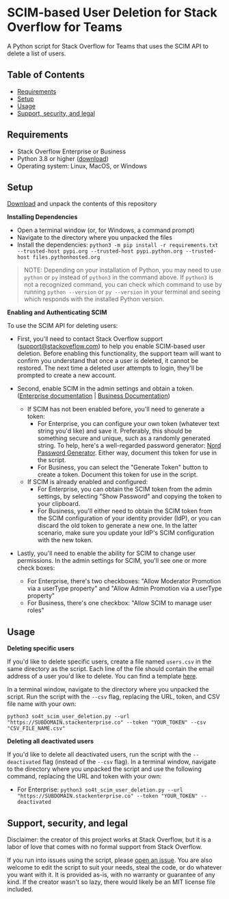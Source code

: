 # SCIM-based User Deletion for Stack Overflow for Teams
A Python script for Stack Overflow for Teams that uses the SCIM API to delete a list of users.

## Table of Contents
* [Requirements](https://github.com/jklick-so/so4t_scim_user_deletion?tab=readme-ov-file#requirements)
* [Setup](https://github.com/jklick-so/so4t_scim_user_deletion?tab=readme-ov-file#setup)
* [Usage](https://github.com/jklick-so/so4t_scim_user_deletion?tab=readme-ov-file#usage)
* [Support, security, and legal](https://github.com/jklick-so/so4t_scim_user_deletion?tab=readme-ov-file#support-security-and-legal)


## Requirements
* Stack Overflow Enterprise or Business
* Python 3.8 or higher ([download](https://www.python.org/downloads/))
* Operating system: Linux, MacOS, or Windows

## Setup

[Download](https://github.com/jklick-so/so4t_scim_user_deletion/archive/refs/heads/main.zip) and unpack the contents of this repository

**Installing Dependencies**

* Open a terminal window (or, for Windows, a command prompt)
* Navigate to the directory where you unpacked the files
* Install the dependencies: `python3 -m pip install -r requirements.txt --trusted-host pypi.org --trusted-host pypi.python.org --trusted-host files.pythonhosted.org`

> NOTE: Depending on your installation of Python, you may need to use `python` or `py` instead of `python3` in the command above. If `python3` is not a recognized command, you can check which command to use by running `python --version` or `py --version` in your terminal and seeing which responds with the installed Python version.

**Enabling and Authenticating SCIM**

To use the SCIM API for deleting users:

* First, you'll need to contact Stack Overflow support (support@stackoveflow.com) to help you enable SCIM-based user deletion. Before enabling this functionality, the support team will want to confirm you understand that once a user is deleted, it cannot be restored. The next time a deleted user attempts to login, they'll be prompted to create a new account.

* Second, enable SCIM in the admin settings and obtain a token. ([Enterprise documentation](https://support.stackenterprise.co/support/solutions/articles/22000236123-system-for-cross-domain-identity-management-scim-2-0-support) | [Business Documentation](https://stackoverflowteams.help/en/articles/4538506-automated-user-provisioning-scim-overview)) 
    * If SCIM has not been enabled before, you'll need to generate a token:
        * For Enterprise, you can configure your own token (whatever text string you'd like) and save it. Preferably, this should be something secure and unique, such as a randomly generated string. To help, here's a well-regarded password generator: [Nord Password Generator](https://nordpass.com/password-generator/). Either way, document this token for use in the script.
        * For Business, you can select the "Generate Token" button to create a token. Document this token for use in the script.
    * If SCIM is already enabled and configured:
        * For Enterprise, you can obtain the SCIM token from the admin settings, by selecting "Show Password" and copying the token to your clipboard.
        * For Business, you'll either need to obtain the SCIM token from the SCIM configuration of your identity provider (IdP), or you can discard the old token to generate a new one. In the latter scenario, make sure you update your IdP's SCIM configuration with the new token.

* Lastly, you'll need to enable the ability for SCIM to change user permissions. In the admin settings for SCIM, you'll see one or more check boxes:
    * For Enterprise, there's two checkboxes: "Allow Moderator Promotion via a userType property" and "Allow Admin Promotion via a userType property"
    * For Business, there's one checkbox: "Allow SCIM to manage user roles"

## Usage

**Deleting specific users**

If you'd like to delete specific users, create a file named `users.csv` in the same directory as the script. Each line of the file should contain the email address of a user you'd like to delete. You can find a template [here](https://github.com/jklick-so/so4t_scim_user_deletion/blob/main/Templates/users.csv).

In a terminal window, navigate to the directory where you unpacked the script. Run the script with the `--csv` flag, replacing the URL, token, and CSV file name with your own:

`python3 so4t_scim_user_deletion.py --url "https://SUBDOMAIN.stackenterprise.co" --token "YOUR_TOKEN" --csv "CSV_FILE_NAME.csv"`

**Deleting all deactivated users**

If you'd like to delete all deactivated users, run the script with the `--deactivated` flag (instead of the `--csv` flag). In a terminal window, navigate to the directory where you unpacked the script and use the following command, replacing the URL and token with your own:
* For Enterprise: `python3 so4t_scim_user_deletion.py --url "https://SUBDOMAIN.stackenterprise.co" --token "YOUR_TOKEN" --deactivated`


## Support, security, and legal
Disclaimer: the creator of this project works at Stack Overflow, but it is a labor of love that comes with no formal support from Stack Overflow. 

If you run into issues using the script, please [open an issue](https://github.com/jklick-so/so4t_scim_user_deletion/issues). You are also welcome to edit the script to suit your needs, steal the code, or do whatever you want with it. It is provided as-is, with no warranty or guarantee of any kind. If the creator wasn't so lazy, there would likely be an MIT license file included.
